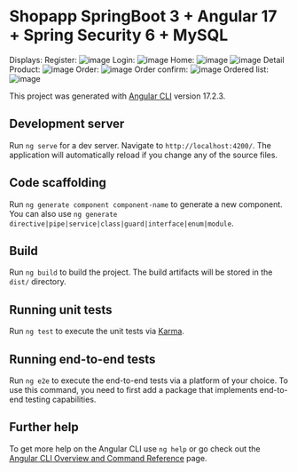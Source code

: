 # Shopapp SpringBoot 3 + Angular 17 + Spring Security 6 + MySQL
Displays:
Register:
![image](https://github.com/manhhus/shopapp-frontend/assets/87703798/22d52b26-55eb-4f04-9a86-067a42b2d087)
Login:
![image](https://github.com/manhhus/shopapp-frontend/assets/87703798/d38024af-8521-423b-957c-b233347d5b59)
Home:
![image](https://github.com/manhhus/shopapp-frontend/assets/87703798/61459628-13ca-4c6b-86eb-b78ff005da67)
![image](https://github.com/manhhus/shopapp-frontend/assets/87703798/202fd4d9-6f8a-4572-9d22-0460684cdcc1)
Detail Product:
![image](https://github.com/manhhus/shopapp-frontend/assets/87703798/f0eeb6ae-976e-4d9a-b12b-9ccd10d7541b)
Order:
![image](https://github.com/manhhus/shopapp-frontend/assets/87703798/7e404131-d880-4a08-bae2-308256449760)
Order confirm:
![image](https://github.com/manhhus/shopapp-frontend/assets/87703798/e25fabb4-061f-4238-be64-a1de9e17f782)
Ordered list:
![image](https://github.com/manhhus/shopapp-frontend/assets/87703798/6aae185c-ccf1-4d4a-b281-a04bf5b00f7d)


This project was generated with [Angular CLI](https://github.com/angular/angular-cli) version 17.2.3.

## Development server

Run `ng serve` for a dev server. Navigate to `http://localhost:4200/`. The application will automatically reload if you change any of the source files.

## Code scaffolding

Run `ng generate component component-name` to generate a new component. You can also use `ng generate directive|pipe|service|class|guard|interface|enum|module`.

## Build

Run `ng build` to build the project. The build artifacts will be stored in the `dist/` directory.

## Running unit tests

Run `ng test` to execute the unit tests via [Karma](https://karma-runner.github.io).

## Running end-to-end tests

Run `ng e2e` to execute the end-to-end tests via a platform of your choice. To use this command, you need to first add a package that implements end-to-end testing capabilities.

## Further help

To get more help on the Angular CLI use `ng help` or go check out the [Angular CLI Overview and Command Reference](https://angular.io/cli) page.
